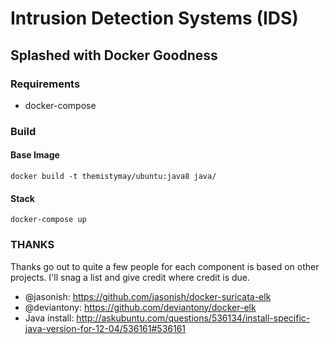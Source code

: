 # Intrusion Detection Systems (IDS)
## Splashed with Docker Goodness

### Requirements
* docker-compose

### Build
#### Base Image
``` docker build -t themistymay/ubuntu:java8 java/ ```

#### Stack
``` docker-compose up ```

### THANKS
Thanks go out to quite a few people for each component is based on other projects. I'll snag a list and give credit where credit is due.
* @jasonish: https://github.com/jasonish/docker-suricata-elk
* @deviantony: https://github.com/deviantony/docker-elk
* Java install: http://askubuntu.com/questions/536134/install-specific-java-version-for-12-04/536161#536161
